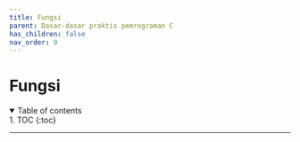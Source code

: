 ```yaml
---
title: Fungsi
parent: Dasar-dasar praktis pemrograman C
has_children: false
nav_order: 9
---
```


# Fungsi

<details open markdown="block">
<summary>
Table of contents
</summary>
1. TOC
{:toc}
</details>

---
